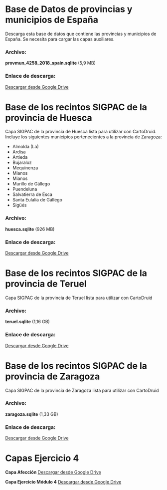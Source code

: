 # Base de Datos de provincias y municipios de España

Descarga esta base de datos que contiene las provincias y municipios de España. Se necesita para cargar las capas auxiliares. 

### Archivo:
**provmun_4258_2018_spain.sqlite** (5,9 MB)

### Enlace de descarga:
[Descargar desde Google Drive](https://drive.google.com/file/d/10fPjiTig49_FTAtN6GW7MxnCJVV5-81w/view?usp=drive_link)



# Base de los recintos SIGPAC de la provincia de Huesca

Capa SIGPAC de la provincia de Huesca lista para utilizar con CartoDruid. Incluye los siguientes municipios pertenecientes a la provincia de Zaragoza:
* Almolda (La)
* Ardisa
* Artieda
* Bujaraloz
* Mequinenza
* Mianos
* Mianos
* Murillo de Gállego
* Puendeluna
* Salvatierra de Esca
* Santa Eulalia de Gállego
* Sigüés
  
### Archivo:
**huesca.sqlite** (926 MB)

### Enlace de descarga:
[Descargar desde Google Drive](https://drive.google.com/file/d/1p-zLzWUnNm5eb88zQwTxcU3o9QAv-UaJ/view?usp=drive_link)



# Base de los recintos SIGPAC de la provincia de Teruel

Capa SIGPAC de la provincia de Teruel lista para utilizar con CartoDruid 
### Archivo:
**teruel.sqlite** (1,16 GB)

### Enlace de descarga:
[Descargar desde Google Drive](https://drive.google.com/file/d/1FPuTSkEHIb7ZhaVJ5EwoyF06J8V4mWhU/view?usp=drive_link)



# Base de los recintos SIGPAC de la provincia de Zaragoza

Capa SIGPAC de la provincia de Zaragoza lista para utilizar con CartoDruid
### Archivo:
**zaragoza.sqlite**  (1,33 GB)

### Enlace de descarga:
[Descargar desde Google Drive](https://drive.google.com/file/d/1d8gy4BFYTqaUoFiDQ4Qt7cbcMxU0sl4e/view?usp=drive_link)



# Capas Ejercicio 4

**Capa Afección**
[Descargar desde Google Drive](https://drive.google.com/file/d/1eca9tRY6QwpyJOOLJjE95t-1HErVRvFP/view?usp=drive_link)

**Capa Ejercicio Módulo 4**
[Descargar desde Google Drive](https://drive.google.com/file/d/1giM9BbKpiJpW9yuZmQ1fK_6GquUYvSRk/view?usp=drive_link)
